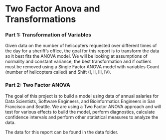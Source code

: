 # Two Factor Anova and Transformations

### Part 1: Transformation of Variables
Given data on the number of helicopters requested over different times of the day for a sheriff’s office, the goal for this report is to transform the data so it best fits the ANOVA model. We will be looking at assumptions of normality and constant variance, the best transformation and if outliers must be removed using a Single Factor ANOVA model with variables Count (number of helicopters called) and Shift (I, II, III, IV).

### Part 2: Two Factor ANOVA
The goal of this project is to build a model using data of annual salaries for Data Scientists, Software Engineers, and Bioinformatics Engineers in San Francisco and Seattle. We are using a Two Factor ANOVA approach and will test for various effects to build the  model, perform diagnostics, calculate confidence intervals and perform other statistical measures to analyze the data. 

The data for this report can be found in the data folder. 
